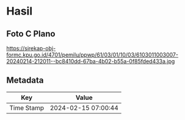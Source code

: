 # Hasil

## Foto C Plano

https://sirekap-obj-formc.kpu.go.id/4701/pemilu/ppwp/61/03/01/10/03/6103011003007-20240214-212011--bc8410dd-67ba-4b02-b55a-0f85fded433a.jpg


## Metadata

| Key        | Value               |
| ---------- | ------------------- |
| Time Stamp | 2024-02-15 07:00:44 |



